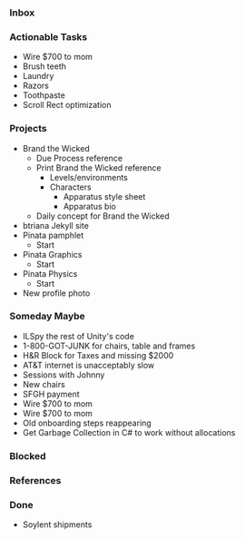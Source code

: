 ### Inbox

### Actionable Tasks

- Wire $700 to mom
- Brush teeth
- Laundry
- Razors
- Toothpaste
- Scroll Rect optimization

### Projects

- Brand the Wicked
    - Due Process reference
    - Print Brand the Wicked reference
        - Levels/environments
        - Characters
            - Apparatus style sheet
            - Apparatus bio
    - Daily concept for Brand the Wicked
- btriana Jekyll site
- Pinata pamphlet
    - Start
- Pinata Graphics
    - Start
- Pinata Physics
    - Start
- New profile photo

### Someday Maybe

- ILSpy the rest of Unity's code
- 1-800-GOT-JUNK for chairs, table and frames
- H&R Block for Taxes and missing $2000
- AT&T internet is unacceptably slow
- Sessions with Johnny
- New chairs
- SFGH payment
- Wire $700 to mom
- Wire $700 to mom
- Old onboarding steps reappearing
- Get Garbage Collection in C# to work without allocations

### Blocked

### References

### Done

- Soylent shipments
